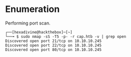 # Enumeration

Performing port scan.

```
┌──[hexadivine@hackthebox]─[~]
└──╼ $ sudo nmap -sS -T5 -p- -r cap.htb -v | grep open
Discovered open port 21/tcp on 10.10.10.245
Discovered open port 22/tcp on 10.10.10.245
Discovered open port 80/tcp on 10.10.10.245
```

